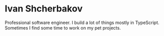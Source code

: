 # Ivan Shcherbakov

Professional software engineer. 
I build a lot of things mostly in TypeScript.
Sometimes I find some time to work on my pet projects.
